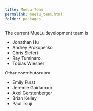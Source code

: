 ```yaml
---
title: MueLu Team
permalink: muelu_team.html
folder: packages
---
```


The current MueLu development team is

* Jonathan Hu
* Andrey Prokopenko
* Chris Siefert
* Ray Tuminaro
* Tobias Wiesner

Other contributors are

* Emily Furst
* Jeremie Gaidamour
* Axel Gerstenberger
* Brian Kelley
* Paul Tsuji